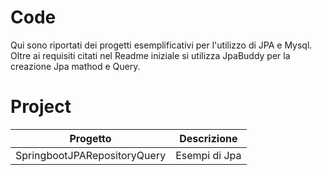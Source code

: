 # Code
Qui sono riportati dei progetti esemplificativi per l'utilizzo di JPA e Mysql.
Oltre ai requisiti citati nel Readme iniziale si utilizza JpaBuddy per la creazione Jpa mathod e Query.

# Project

| Progetto | Descrizione |
|----------|-------------|
|SpringbootJPARepositoryQuery| Esempi di Jpa |